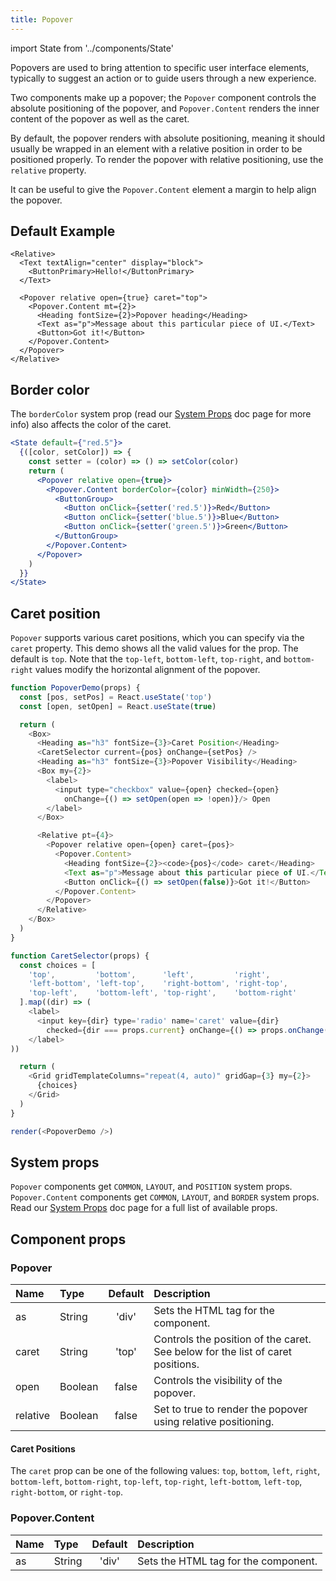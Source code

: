 ```yaml
---
title: Popover
---
```

import State from '../components/State'

Popovers are used to bring attention to specific user interface elements, typically to suggest an action or to guide users through a new experience.

Two components make up a popover; the `Popover` component controls the absolute positioning of the popover, and `Popover.Content` renders the inner content of the popover as well as the caret.

By default, the popover renders with absolute positioning, meaning it should usually be wrapped in an element with a relative position in order to be positioned properly. To render the popover with relative positioning, use the `relative` property.

It can be useful to give the `Popover.Content` element a margin to help align the popover.

## Default Example

```jxs live
<Relative>
  <Text textAlign="center" display="block">
    <ButtonPrimary>Hello!</ButtonPrimary>
  </Text>

  <Popover relative open={true} caret="top">
    <Popover.Content mt={2}>
      <Heading fontSize={2}>Popover heading</Heading>
      <Text as="p">Message about this particular piece of UI.</Text>
      <Button>Got it!</Button>
    </Popover.Content>
  </Popover>
</Relative>
```

## Border color

The `borderColor` system prop (read our [System Props](/system-props) doc page for more info) also affects the color of the caret.

```jsx live
<State default={"red.5"}>
  {([color, setColor]) => {
    const setter = (color) => () => setColor(color)
    return (
      <Popover relative open={true}>
        <Popover.Content borderColor={color} minWidth={250}>
          <ButtonGroup>
            <Button onClick={setter('red.5')}>Red</Button>
            <Button onClick={setter('blue.5')}>Blue</Button>
            <Button onClick={setter('green.5')}>Green</Button>
          </ButtonGroup>
        </Popover.Content>
      </Popover>
    )
  }}
</State>
```

## Caret position

`Popover` supports various caret positions, which you can specify via the `caret` property. This demo shows all the valid values for the prop. The default is `top`. Note that the `top-left`, `bottom-left`, `top-right`, and `bottom-right` values modify the horizontal alignment of the popover.

```javascript live noinline
function PopoverDemo(props) {
  const [pos, setPos] = React.useState('top')
  const [open, setOpen] = React.useState(true)

  return (
    <Box>
      <Heading as="h3" fontSize={3}>Caret Position</Heading>
      <CaretSelector current={pos} onChange={setPos} />
      <Heading as="h3" fontSize={3}>Popover Visibility</Heading>
      <Box my={2}>
        <label>
          <input type="checkbox" value={open} checked={open}
            onChange={() => setOpen(open => !open)}/> Open
        </label>
      </Box>

      <Relative pt={4}>
        <Popover relative open={open} caret={pos}>
          <Popover.Content>
            <Heading fontSize={2}><code>{pos}</code> caret</Heading>
            <Text as="p">Message about this particular piece of UI.</Text>
            <Button onClick={() => setOpen(false)}>Got it!</Button>
          </Popover.Content>
        </Popover>
      </Relative>
    </Box>
  )
}

function CaretSelector(props) {
  const choices = [
    'top',         'bottom',      'left',         'right',
    'left-bottom', 'left-top',    'right-bottom', 'right-top',
    'top-left',    'bottom-left', 'top-right',    'bottom-right'
  ].map((dir) => (
    <label>
      <input key={dir} type='radio' name='caret' value={dir}
        checked={dir === props.current} onChange={() => props.onChange(dir)} /> {dir}
    </label>
))

  return (
    <Grid gridTemplateColumns="repeat(4, auto)" gridGap={3} my={2}>
      {choices}
    </Grid>
  )
}

render(<PopoverDemo />)
```

## System props

`Popover` components get `COMMON`, `LAYOUT`, and `POSITION` system props. `Popover.Content` components get `COMMON`, `LAYOUT`, and `BORDER` system props. Read our [System Props](/system-props) doc page for a full list of available props.

## Component props

### Popover

| Name | Type | Default | Description |
| :- | :- | :-: | :- |
| as | String | 'div' | Sets the HTML tag for the component. |
| caret | String | 'top' | Controls the position of the caret. See below for the list of caret positions. |
| open | Boolean | false | Controls the visibility of the popover. |
| relative | Boolean | false | Set to true to render the popover using relative positioning. |

#### Caret Positions

The `caret` prop can be one of the following values: `top`, `bottom`, `left`, `right`, `bottom-left`, `bottom-right`, `top-left`, `top-right`, `left-bottom`, `left-top`, `right-bottom`, or `right-top`.

### Popover.Content

| Name | Type | Default | Description |
| :- | :- | :-: | :- |
| as | String | 'div' | Sets the HTML tag for the component. |
